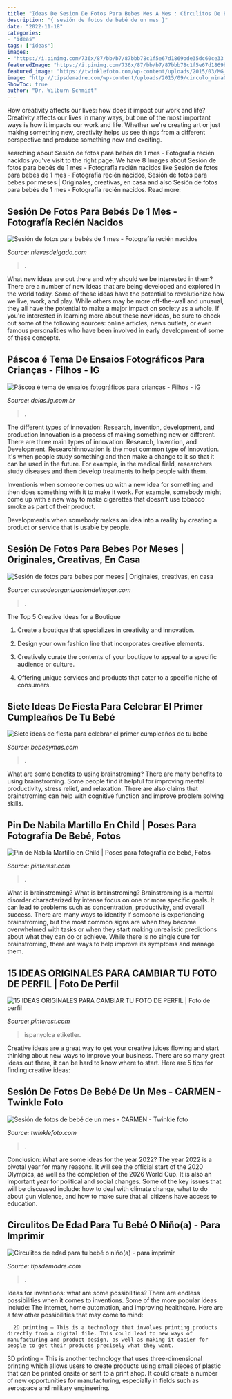 ```yaml
---
title: "Ideas De Sesion De Fotos Para Bebes Mes A Mes : Circulitos De Edad Para Tu Bebé O Niño(a)"
description: "{ sesión de fotos de bebé de un mes }"
date: "2022-11-18"
categories:
- "ideas"
tags: ["ideas"]
images:
- "https://i.pinimg.com/736x/87/bb/b7/87bbb78c1f5e67d1869bde35dc60ce33.jpg"
featuredImage: "https://i.pinimg.com/736x/87/bb/b7/87bbb78c1f5e67d1869bde35dc60ce33.jpg"
featured_image: "https://twinklefoto.com/wp-content/uploads/2015/03/MG_76021.jpg"
image: "http://tipsdemadre.com/wp-content/uploads/2015/09/circulo_nina01_ano.jpg"
ShowToc: true
author: "Dr. Wilburn Schmidt"
---
```



How creativity affects our lives: how does it impact our work and life?
Creativity affects our lives in many ways, but one of the most important ways is how it impacts our work and life. Whether we're creating art or just making something new, creativity helps us see things from a different perspective and produce something new and exciting.

	

		
searching about Sesión de fotos para bebés de 1 mes - Fotografía recién nacidos you've visit to the right page. We have 8 Images about Sesión de fotos para bebés de 1 mes - Fotografía recién nacidos like Sesión de fotos para bebés de 1 mes - Fotografía recién nacidos, Sesión de fotos para bebes por meses | Originales, creativas, en casa and also Sesión de fotos para bebés de 1 mes - Fotografía recién nacidos. Read more:
		
    
## Sesión De Fotos Para Bebés De 1 Mes - Fotografía Recién Nacidos

<img loading=lazy src="https://nievesdelgado.com/wp-content/uploads/2019/04/04-2231-post/fotos-para-bebes-de-1-mes-reportajes-fotos-infantiles-1024x683(pp_w768_h512).jpg" onerror="this.onerror=null;this.src='https://tse2.mm.bing.net/th?id=OIP.vGBe16zz619NN04xUSZV2AHaE8&amp;pid=15.1';" alt="Sesión de fotos para bebés de 1 mes - Fotografía recién nacidos">

_Source: nievesdelgado.com_

>. 

	

What new ideas are out there and why should we be interested in them?
There are a number of new ideas that are being developed and explored in the world today. Some of these ideas have the potential to revolutionize how we live, work, and play. While others may be more off-the-wall and unusual, they all have the potential to make a major impact on society as a whole. If you're interested in learning more about these new ideas, be sure to check out some of the following sources: online articles, news outlets, or even famous personalities who have been involved in early development of some of these concepts.

    
## Páscoa é Tema De Ensaios Fotográficos Para Crianças - Filhos - IG

<img loading=lazy src="http://i0.statig.com.br/bancodeimagens/2z/5l/k4/2z5lk4ioq6ve784vne33f9vvu.jpg" onerror="this.onerror=null;this.src='https://tse3.mm.bing.net/th?id=OIP.gIQkMS965tO-TYOh5LRUPgHaEo&amp;pid=15.1';" alt="Páscoa é tema de ensaios fotográficos para crianças - Filhos - iG">

_Source: delas.ig.com.br_

>. 

	

The different types of innovation: Research, invention, development, and production
Innovation is a process of making something new or different. There are three main types of innovation: Research, Invention, and Development.
Researchinnovation is the most common type of innovation. It's when people study something and then make a change to it so that it can be used in the future. For example, in the medical field, researchers study diseases and then develop treatments to help people with them.

Inventionis when someone comes up with a new idea for something and then does something with it to make it work. For example, somebody might come up with a new way to make cigarettes that doesn't use tobacco smoke as part of their product. 

Developmentis when somebody makes an idea into a reality by creating a product or service that is usable by people.

    
## Sesión De Fotos Para Bebes Por Meses | Originales, Creativas, En Casa

<img loading=lazy src="https://cursodeorganizaciondelhogar.com/wp-content/uploads/2017/08/ideas-para-la-primera-foto-del-bebe-2.jpg" onerror="this.onerror=null;this.src='https://tse2.mm.bing.net/th?id=OIP.iaNHx36ozMFFf4cwZgKAnwHaKL&amp;pid=15.1';" alt="Sesión de fotos para bebes por meses | Originales, creativas, en casa">

_Source: cursodeorganizaciondelhogar.com_

>. 

	

The Top 5 Creative Ideas for a Boutique
1. Create a boutique that specializes in creativity and innovation.
2. Design your own fashion line that incorporates creative elements.

3. Creatively curate the contents of your boutique to appeal to a specific audience or culture.

4. Offering unique services and products that cater to a specific niche of consumers.


    
## Siete Ideas De Fiesta Para Celebrar El Primer Cumpleaños De Tu Bebé

<img loading=lazy src="https://i.blogs.es/0d39ed/istock-925088604/450_1000.jpg" onerror="this.onerror=null;this.src='https://tse2.mm.bing.net/th?id=OIP.b5Le_I6uXmnTPB2Qd1hZVAAAAA&amp;pid=15.1';" alt="Siete ideas de fiesta para celebrar el primer cumpleaños de tu bebé">

_Source: bebesymas.com_

>. 

	

What are some benefits to using brainstroming?
There are many benefits to using brainstroming. Some people find it helpful for improving mental productivity, stress relief, and relaxation. There are also claims that brainstroming can help with cognitive function and improve problem solving skills.

    
## Pin De Nabila Martillo En Child | Poses Para Fotografía De Bebé, Fotos

<img loading=lazy src="https://i.pinimg.com/736x/97/c0/01/97c001b9a3cee4739c9eef7f9500a48b--newborn-pictures-baby-photos.jpg" onerror="this.onerror=null;this.src='https://tse2.mm.bing.net/th?id=OIP.bypix3K3lF_leQSQCE1jWgHaHU&amp;pid=15.1';" alt="Pin de Nabila Martillo en Child | Poses para fotografía de bebé, Fotos">

_Source: pinterest.com_

>. 

	

What is brainstroming?
What is brainstroming? Brainstroming is a mental disorder characterized by intense focus on one or more specific goals. It can lead to problems such as concentration, productivity, and overall success. There are many ways to identify if someone is experiencing brainstroming, but the most common signs are when they become overwhelmed with tasks or when they start making unrealistic predictions about what they can do or achieve. While there is no single cure for brainstroming, there are ways to help improve its symptoms and manage them.

    
## 15 IDEAS ORIGINALES PARA CAMBIAR TU FOTO DE PERFIL | Foto De Perfil

<img loading=lazy src="https://i.pinimg.com/736x/87/bb/b7/87bbb78c1f5e67d1869bde35dc60ce33.jpg" onerror="this.onerror=null;this.src='https://tse3.mm.bing.net/th?id=OIP.cRS23n-d-_hVTNNZfcqg6wHaJ3&amp;pid=15.1';" alt="15 IDEAS ORIGINALES PARA CAMBIAR TU FOTO DE PERFIL | Foto de perfil">

_Source: pinterest.com_

>ispanyolca etiketler. 

	

Creative ideas are a great way to get your creative juices flowing and start thinking about new ways to improve your business. There are so many great ideas out there, it can be hard to know where to start. Here are 5 tips for finding creative ideas:

    
##  Sesión De Fotos De Bebé De Un Mes  - CARMEN - Twinkle Foto

<img loading=lazy src="https://twinklefoto.com/wp-content/uploads/2015/03/MG_76021.jpg" onerror="this.onerror=null;this.src='https://tse3.mm.bing.net/th?id=OIP.DBNBiuRTDS5y6cNERS95VwHaFW&amp;pid=15.1';" alt=" Sesión de fotos de bebé de un mes  - CARMEN - Twinkle foto">

_Source: twinklefoto.com_

>. 

	

Conclusion: What are some ideas for the year 2022?
The year 2022 is a pivotal year for many reasons. It will see the official start of the 2020 Olympics, as well as the completion of the 2026 World Cup. It is also an important year for political and social changes. Some of the key issues that will be discussed include: how to deal with climate change, what to do about gun violence, and how to make sure that all citizens have access to education.

    
## Circulitos De Edad Para Tu Bebé O Niño(a) - Para Imprimir

<img loading=lazy src="http://tipsdemadre.com/wp-content/uploads/2015/09/circulo_nina01_ano.jpg" onerror="this.onerror=null;this.src='https://tse2.mm.bing.net/th?id=OIP.zAeCJWxQhPXgjwlXMwpD-gHaJl&amp;pid=15.1';" alt="Circulitos de edad para tu bebé o niño(a) - para imprimir">

_Source: tipsdemadre.com_

>. 

	

Ideas for inventions: what are some possibilities?
There are endless possibilities when it comes to inventions. Some of the more popular ideas include:
The internet, home automation, and improving healthcare. Here are a few other possibilities that may come to mind: 

      2D printing – This is a technology that involves printing products directly from a digital file. This could lead to new ways of manufacturing and product design, as well as making it easier for people to get their products precisely what they want.
3D printing – This is another technology that uses three-dimensional printing which allows users to create products using small pieces of plastic that can be printed onsite or sent to a print shop. It could create a number of new opportunities for manufacturing, especially in fields such as aerospace and military engineering.

